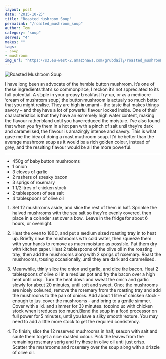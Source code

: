 ```yaml
---
layout: post
date: "2015-10-26"
title: "Roasted Mushroom Soup"
permalink: "/roasted_mushroom_soup"
author: Tom
category: "soup"
serves: "4"
makes: ""
tags:
- soup
- mushroom
img_url: "https://s3.eu-west-2.amazonaws.com/grubdaily/roasted_mushroom_soup.jpg"
---
```

<img src="https://s3.eu-west-2.amazonaws.com/grubdaily/roasted_mushroom_soup.jpg" alt="Roasted Mushroom Soup" />

I have long been an advocate of the humble button mushroom. It’s one of these ingredients that’s so commonplace, I reckon it’s not appreciated to its full potential. A staple in your greasy breakfast fry-up, or as a mediocre ‘cream of mushroom soup’, the button mushroom is actually so much better that you might realise. They are high in umami – the taste that makes things savory – and they have a lot of powerful flavour locked inside. One of their characteristics is that they have an extremely high water content, making the flavour rather bland until you have reduced the moisture. I’ve also found that when you fry them in a hot pan with a pinch of salt until they’re dark and caramelised, the flavour is amazingly intense and savory. This is what gave me the idea of doing a roast mushroom soup. It’d be better than the average mushroom soup as it would be a rich golden colour, instead of grey, and the resulting flavour would be all the more powerful.

---
* 450g of baby button mushrooms
* 1 onion
* 3 cloves of garlic
* 2 rashers  of streaky bacon
* 3 sprigs of rosemary
* 1 1/2litres of chicken stock
* 2 tablespoons of sea salt
* 4 tablespoons of olive oil

1. Set 12 mushrooms aside, and slice the rest of them in half. Sprinkle the halved mushrooms with the sea salt so they're evenly covered, then place in a colander set over a bowl. Leave in the fridge for about 6 hours, or overnight.

2. Heat the oven to 180C, and put a medium sized roasting tray in to heat up. Briefly rinse the mushrooms with cold water, then squeeze them with your hands to remove as much moisture as possible. Pat them dry with kitchen paper. Heat 2 tablespoons of the olive oil in the roasting tray, then add the mushrooms along with 2 sprigs of rosemary. Roast the mushrooms, tossing occasionally, until they are dark and caramelised.

3. Meanwhile, thinly slice the onion and garlic, and dice the bacon. Heat 2 tablespoons of olive oil in a medium pot and fry the bacon over a high heat until crisp. Turn the heat down and sweat the onion and garlic slowly for about 20 minutes, until soft and sweet. Once the mushrooms are nicely coloured, remove the rosemary from the roasting tray and add the mushrooms to the pan of onions. Add about 1 litre of chicken stock - enough to just cover the mushrooms - and bring to a gentle simmer. Cover with a lid, and simmer for 30 minutes, topping up with chicken stock when it reduces too much.Blend the soup in a food processor on full power for 5 minutes, until you have a silky smooth texture. You may need to add a little more stock to get the required consistency.

4. To finish; slice the 12 reserved mushrooms in half, season with salt and saute them to get a nice roasted colour. Pick the leaves from the remaining rosemary sprig and fry these in olive oil until just crisp. Scatter the mushrooms and rosemary over the soup along with a drizzle of olive oil.

